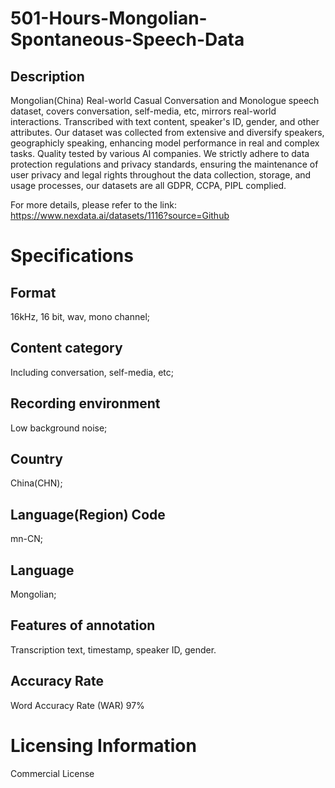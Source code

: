 # 501-Hours-Mongolian-Spontaneous-Speech-Data

## Description
Mongolian(China) Real-world Casual Conversation and Monologue speech dataset, covers conversation, self-media, etc, mirrors real-world interactions. Transcribed with text content, speaker's ID, gender, and other attributes. Our dataset was collected from extensive and diversify speakers, geographicly speaking, enhancing model performance in real and complex tasks. Quality tested by various AI companies. We strictly adhere to data protection regulations and privacy standards, ensuring the maintenance of user privacy and legal rights throughout the data collection, storage, and usage processes, our datasets are all GDPR, CCPA, PIPL complied.

For more details, please refer to the link: https://www.nexdata.ai/datasets/1116?source=Github


# Specifications
## Format
16kHz, 16 bit, wav, mono channel;
## Content category
Including conversation, self-media, etc;
## Recording environment
Low background noise;
## Country
China(CHN);
## Language(Region) Code
mn-CN;
## Language
Mongolian;
## Features of annotation
Transcription text, timestamp, speaker ID, gender.
## Accuracy Rate
Word Accuracy Rate (WAR) 97%
# Licensing Information
Commercial License
